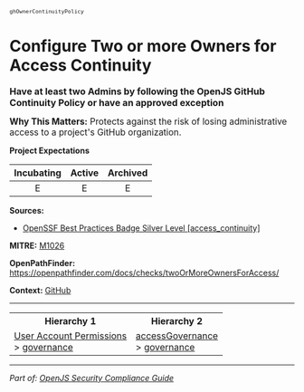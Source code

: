 <span style="font-size:0.8em;"><code>ghOwnerContinuityPolicy</code></span>  
# Configure Two or more Owners for Access Continuity


<span style="font-size:1.15em;"><b>Have at least two Admins by following the OpenJS GitHub Continuity Policy or have an approved exception</b></span>

<span style="font-size:1.1em;"><b>Why This Matters:</b> Protects against the risk of losing administrative access to a project's GitHub organization.</span>

**Project Expectations**

<div align="center">

| Incubating | Active | Archived |
|:-----------:|:--------:|:----------:|
| E | E | E |

</div>




**Sources:**
- [OpenSSF Best Practices Badge Silver Level [access_continuity]](https://www.bestpractices.dev/en/criteria)

**MITRE:**
[M1026](https://attack.mitre.org/mitigations/M1026/)

**OpenPathFinder:** https://openpathfinder.com/docs/checks/twoOrMoreOwnersForAccess/

**Context:** [GitHub](../context-GitHub.md)



---

<table>
<tr>
  <th align="center">Hierarchy 1</th>
  <th align="center">Hierarchy 2</th>
</tr>
<tr>
  <td>
    <a href="../User Account Permissions">User Account Permissions</a><br> > 
    <a href="../governance">governance</a>
  </td>
  <td>
    <a href="../accessGovernance">accessGovernance</a><br> >
    <a href="../governance">governance</a>
  </td>
</tr>
</table>

---

*Part of: [OpenJS Security Compliance Guide](../README.md)* 